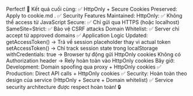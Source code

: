 Perfect! 🎉
Kết quả cuối cùng:
✅ HttpOnly + Secure Cookies Preserved:
Apply to cookie.md
.
✅ Security Features Maintained:
HttpOnly: ✅ Không thể access từ JavaScript
Secure: ✅ Chỉ gửi qua HTTPS (hoặc localhost)
SameSite=Strict: ✅ Bảo vệ CSRF attacks
Domain Whitelist: ✅ Server chỉ accept từ approved domains
✅ Application Logic Updated:
getAccessToken() → Trả về session placeholder thay vì actual token
setAccessToken() → Chỉ track session state trong localStorage
withCredentials: true → Browser tự động gửi HttpOnly cookies
Không có Authorization header → Rely hoàn toàn vào HttpOnly cookies
Bây giờ:
Development: Domain spoofing qua proxy + HttpOnly cookies ✅
Production: Direct API calls + HttpOnly cookies ✅
Security: Hoàn toàn theo design của service (HttpOnly + Secure + Domain whitelist) ✅
Service security architecture được respect hoàn toàn! 🔒
